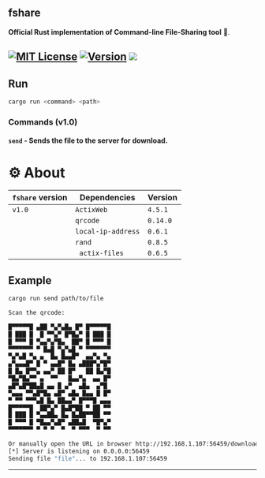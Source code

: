  
## fshare
**Official Rust implementation of Command-line File-Sharing tool** 🦀.

[![MIT License](https://img.shields.io/github/license/dec0dOS/amazing-github-template.svg?style=flat-square)](https://github.com/ynwqmv/netprotocol/discussions/3)
[![Version](https://img.shields.io/badge/version-1.0-red.svg)](https://github.com/ynwqmv/netplatform/blob/master/NETWORK.md)
![](https://camo.githubusercontent.com/a080948f1963a87a71216a884b318e6d84825d4cb0be5b242b3153e5b096486c/68747470733a2f2f696d672e736869656c64732e696f2f62616467652f432b2b2d536f6c7574696f6e732d626c75652e7376673f7374796c653d666c6174266c6f676f3d63253242253242)
---





## Run
```sh
cargo run <command> <path>
```
### Commands (v1.0)
#### `send` - Sends the file to the server for download.
    
 

# ⚙️ About
| `fshare` version | Dependencies  | Version | 
|---------------------|--------|---------| 
|     `v1.0`           | `ActixWeb`     | `4.5.1`  |
|                    | `qrcode` | `0.14.0`
|            | `local-ip-address` | `0.6.1` | 
|     |  `rand` | `0.8.5` |
|   |  ` actix-files` | `0.6.5`  |
 
 ## Example
 ```sh
cargo run send path/to/file
```
 
 ```sh
Scan the qrcode: 

█▀▀▀▀▀█ ▄██ ▀▄▀▄█▄ █▀ █▀▀▀▀▀█
█ ███ █  █ ▀▀▄▀ █▀█▄▀ █ ███ █
█ ▀▀▀ █ ▀▄▄▀▄▀█▄  ██▀ █ ▀▀▀ █
▀▀▀▀▀▀▀ ▀ █▄█ ▀▄▀▄█ ▀ ▀▀▀▀▀▀▀
▀▄▀▄█ ▀▄ ▄  █▄ █▄▄█▀  ▄▄▀▄ ▀▄
▄▀▄▄▄█▀ █ ▀ ▄▄█▀ █▄ ▄███▀▄▀█▀
█ █▄ █▀▀▄ ▄▄▀ ██ █▀   ██ █▄▀█
▀█▄▀█▄▀▀ ▄  ▀▀   █▄▄▀▄  ▄▄ █▀
 ▄█▀▄█▀██▄█ ▄▄ █ ▄▀  ▄█▄  ▄▀█
▀▄▄▄ ▀▀▄█▀█▄ ▄█▀ ▄█▄ █▄▄ █ █▀
▀ ▀▀ ▀▀▀▄█ █▄ ██▄▄▀ █▀▀▀█ ▄▄▄
█▀▀▀▀▀█  ██▀▄▀ █▄█▀██ ▀ ██ ▀▀
█ ███ █ ▀▄▄██▄ █▄ █▄██▀▀██ ▀▀
█ ▀▀▀ █ ▀█▄▄▀▄█▀ ▄██▄█  ▀█▀▄▀
▀▀▀▀▀▀▀ ▀ ▀ ▀  ▀  ▀ ▀▀▀  ▀ ▀▀

Or manually open the URL in browser http://192.168.1.107:56459/download
[*] Server is listening on 0.0.0.0:56459
Sending file "file"... to 192.168.1.107:56459
```
 

____

